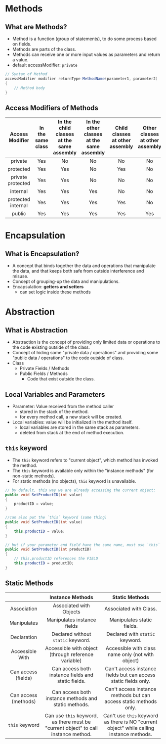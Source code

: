 # Methods

## What are Methods?

- Method is a function (group of statements), to do some process based on fields.
- Methods are parts of the class.
- Methods can receive one or more input values as parameters and return a value.
- default accessModifier: `private`

```cs
// Syntax of Method
accessModifier modifier returnType MethodName(parameter1, parameter2)
{
    // Method body
}
```

## Access Modifiers of Methods

|Access Modifier|In the same class|In the child classes at the same assembly|In the other classes at the same assembly|Child classes at other assembly|Other classes at other assembly|
|:-:|:-:|:-:|:-:|:-:|:-:|
|private|Yes|No|No|No|No|
|protected|Yes|Yes|No|Yes|No|
|private protected|Yes|Yes|No|No|No|
|internal|Yes|Yes|Yes|No|No|
|protected internal|Yes|Yes|Yes|Yes|No|
|public|Yes|Yes|Yes|Yes|Yes|

# Encapsulation

## What is Encapsulation?

- A concept that binds together the data and operations that manipulate the data, and that keeps both safe from outside interference and misuse.
- Concept of grouping-up the data and manipulations.
- Encapsulation: **getters and setters**
    - can set logic inside these methods

# Abstraction

## What is Abstraction

- Abstraction is the concept of providing only limited data or operations to the code existing outside of the class.
- Concept of hiding some "private data / operations" and providing some "public data / operations" to the code outside of class.
- Class
    - Private Fields / Methods
    - Public Fields / Methods
        - Code that exist outside the class.
    
## Local Variables and Parameters

- Parameter: Value received from the method caller
    - stored in the stack of the method.
    - for every method call, a new stack will be created.
- Local variables: value will be initialized in the method itself.
    - local variables are stored in the same stack as parameters.
    - deleted from stack at the end of method execution.

## `this` keyword

- The `this` keyword refers to "current object", which method has invoked the method.
- The `this` keyword is available only within the "instance methods" (for non-static methods).
- For static methods (no objects), `this` keyword is unavailable.

```cs
// by default, this way we are already accessing the current object:
public void SetProductID(int value)
{
    productID = value;
}

//can also put the `this` keyword (same thing)
public void SetProductID(int value)
{
    this.productID = value;
}

// but if your parameter and field have the same name, must use `this` keyword:
public void SetProductID(int productID)
{
    // this.productID references the FIELD
    this.productID = productID;
}
```

## Static Methods

||Instance Methods|Static Methods|
|:-:|:-:|:-:|
|Association|Associated with Objects|Associated with Class.|
|Manipulates|Manipulates instance fields|Manipulates static fields.|
|Declaration|Declared without `static` keyword.|Declared with `static` keyword.|
|Accessible With|Accessible with object (through reference variable)|Accessible with class name only (not with object)|
|Can access (fields)|Can access both instance fields and static fields.|Can't access instance fields but can access static fields only.|
|Can access (methods)|Can access both instance methods and static methods.|Can't access instance methods but can access static methods only.|
|`this` keyword|Can use `this` keyword, as there must be "current object" to call instance method.|Can't use `this` keyword as there is NO "current object" while calling instance methods.|




















